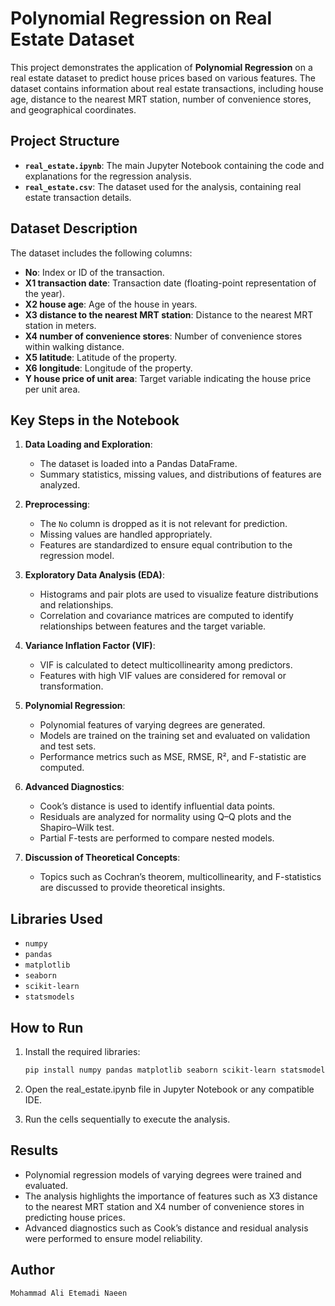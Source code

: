 # Polynomial Regression on Real Estate Dataset

This project demonstrates the application of **Polynomial Regression** on a real estate dataset to predict house prices based on various features. The dataset contains information about real estate transactions, including house age, distance to the nearest MRT station, number of convenience stores, and geographical coordinates.

## Project Structure

- **`real_estate.ipynb`**: The main Jupyter Notebook containing the code and explanations for the regression analysis.
- **`real_estate.csv`**: The dataset used for the analysis, containing real estate transaction details.

## Dataset Description

The dataset includes the following columns:

- **No**: Index or ID of the transaction.
- **X1 transaction date**: Transaction date (floating-point representation of the year).
- **X2 house age**: Age of the house in years.
- **X3 distance to the nearest MRT station**: Distance to the nearest MRT station in meters.
- **X4 number of convenience stores**: Number of convenience stores within walking distance.
- **X5 latitude**: Latitude of the property.
- **X6 longitude**: Longitude of the property.
- **Y house price of unit area**: Target variable indicating the house price per unit area.

## Key Steps in the Notebook

1. **Data Loading and Exploration**:
   - The dataset is loaded into a Pandas DataFrame.
   - Summary statistics, missing values, and distributions of features are analyzed.

2. **Preprocessing**:
   - The `No` column is dropped as it is not relevant for prediction.
   - Missing values are handled appropriately.
   - Features are standardized to ensure equal contribution to the regression model.

3. **Exploratory Data Analysis (EDA)**:
   - Histograms and pair plots are used to visualize feature distributions and relationships.
   - Correlation and covariance matrices are computed to identify relationships between features and the target variable.

4. **Variance Inflation Factor (VIF)**:
   - VIF is calculated to detect multicollinearity among predictors.
   - Features with high VIF values are considered for removal or transformation.

5. **Polynomial Regression**:
   - Polynomial features of varying degrees are generated.
   - Models are trained on the training set and evaluated on validation and test sets.
   - Performance metrics such as MSE, RMSE, R², and F-statistic are computed.

6. **Advanced Diagnostics**:
   - Cook’s distance is used to identify influential data points.
   - Residuals are analyzed for normality using Q–Q plots and the Shapiro–Wilk test.
   - Partial F-tests are performed to compare nested models.

7. **Discussion of Theoretical Concepts**:
   - Topics such as Cochran’s theorem, multicollinearity, and F-statistics are discussed to provide theoretical insights.

## Libraries Used

- `numpy`
- `pandas`
- `matplotlib`
- `seaborn`
- `scikit-learn`
- `statsmodels`

## How to Run

1. Install the required libraries:
   ```bash
   pip install numpy pandas matplotlib seaborn scikit-learn statsmodels

2. Open the real_estate.ipynb file in Jupyter Notebook or any compatible IDE.

3. Run the cells sequentially to execute the analysis.

## Results
- Polynomial regression models of varying degrees were trained and evaluated.
- The analysis highlights the importance of features such as X3 distance to the nearest MRT station and X4 number of convenience stores in predicting house prices.
- Advanced diagnostics such as Cook’s distance and residual analysis were performed to ensure model reliability.

## Author
    Mohammad Ali Etemadi Naeen
   